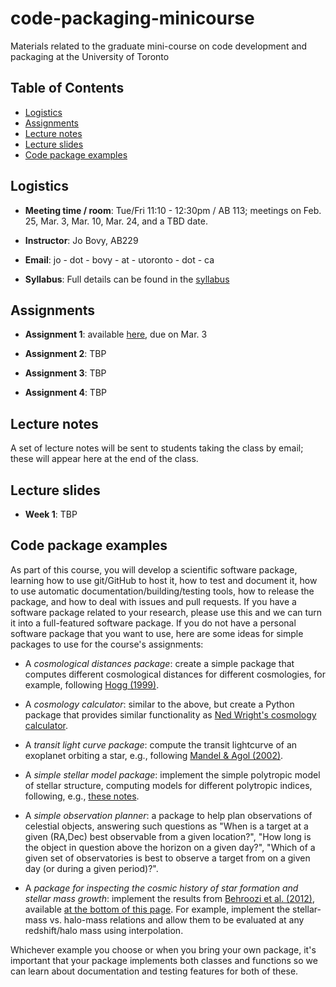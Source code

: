 # code-packaging-minicourse
Materials related to the graduate mini-course on code development and packaging at the University of Toronto

## Table of Contents

* [Logistics](#logistics)
* [Assignments](#assignments)
* [Lecture notes](#lecture-notes)
* [Lecture slides](#lecture-slides)
* [Code package examples](#code-package-examples)

## Logistics

* **Meeting time / room**: Tue/Fri 11:10 - 12:30pm / AB 113; meetings on Feb. 25, Mar. 3, Mar. 10, Mar. 24, and a TBD date.

* **Instructor**: Jo Bovy, AB229

* **Email**: jo - dot - bovy - at - utoronto - dot - ca

* **Syllabus**: Full details can be found in the [syllabus](syllabus/syllabus-codemini.pdf)

## Assignments

* **Assignment 1**: available [here](assignments/assignment1.pdf), due on Mar. 3

* **Assignment 2**: TBP

* **Assignment 3**: TBP

* **Assignment 4**: TBP

## Lecture notes

A set of lecture notes will be sent to students taking the class by email; these will appear here at the end of the class.

## Lecture slides

* **Week 1**: TBP

## Code package examples

As part of this course, you will develop a scientific software package, learning how to use git/GitHub to host it, how to test and document it, how to use automatic documentation/building/testing tools, how to release the package, and how to deal with issues and pull requests. If you have a software package related to your research, please use this and we can turn it into a full-featured software package. If you do not have a personal software package that you want to use, here are some ideas for simple packages to use for the course's assignments:

* A *cosmological distances package*: create a simple package that computes different cosmological distances for different cosmologies, for example, following [Hogg (1999)](https://arxiv.org/abs/astro-ph/9905116).

* A *cosmology calculator*: similar to the above, but create a Python package that provides similar functionality as [Ned Wright's cosmology calculator](http://www.astro.ucla.edu/~wright/ACC.html).

* A *transit light curve package*: compute the transit lightcurve of an exoplanet orbiting a star, e.g., following [Mandel & Agol (2002)](https://arxiv.org/abs/astro-ph/0210099).

* A *simple stellar model package*: implement the simple polytropic model of stellar structure, computing models for different polytropic indices, following, e.g., [these notes](https://www.astro.princeton.edu/~gk/A403/polytrop.pdf).

* A *simple observation planner*: a package to help plan observations of celestial objects, answering such questions as "When is a target at a given (RA,Dec) best observable from a given location?", "How long is the object in question above the horizon on a given day?", "Which of a given set of observatories is best to observe a target from on a given day (or during a given period)?".

* A *package for inspecting the cosmic history of star formation and stellar mass growth*: implement the results from [Behroozi et al. (2012)](https://arxiv.org/abs/1207.6105), available [at the bottom of this page](https://www.peterbehroozi.com/data.html). For example, implement the stellar-mass vs. halo-mass relations and allow them to be evaluated at any redshift/halo mass using interpolation.

Whichever example you choose or when you bring your own package, it's important that your package implements both classes and functions so we can learn about documentation and testing features for both of these.



